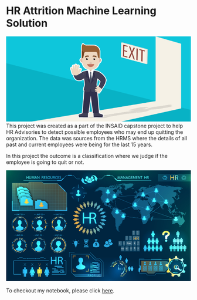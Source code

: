 # HR Attrition Machine Learning Solution
![enter image description here](https://github.com/shariquesears/hr-employee-attrition/blob/main/Attrtion.png?raw=true)
This project was created as a part of the INSAID capstone project to help HR Advisories to detect possible employees who may end up quitting the organization. The data was sources from the HRMS where the details of all past and current employees were being for the last 15 years.

In this project the outcome is a classification where we judge if the employee is going to quit or not.


![enter image description here](https://github.com/shariquesears/hr-employee-attrition/blob/main/hr-analytics-10.jpg?raw=true)

To checkout my notebook, please click [here](https://github.com/shariquesears/hr-employee-attrition/blob/main/HR_Analytics.ipynb).
